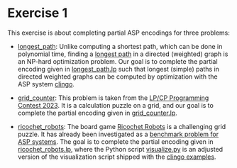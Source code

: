 # Exercise 1

This exercise is about completing partial ASP encodings for three problems:

* [longest_path](./longest_path): Unlike computing a shortest path, which can be done in polynomial time, finding a [longest path](https://en.wikipedia.org/wiki/Longest_path_problem) in a directed (weighted) graph is an NP-hard optimization problem. Our goal is to complete the partial encoding given in [longest_path.lp](./longest_path/longest_path.lp) such that longest (simple) paths in directed weighted graphs can be computed by optimization with the ASP system [clingo](https://potassco.org/clingo/).

* [grid_counter](./grid_counter): This problem is taken from the [LP/CP Programming Contest 2023](https://github.com/lpcp-contest/lpcp-contest-2023/tree/main/problem-2). It is a calculation puzzle on a grid, and our goal is to complete the partial encoding given in [grid_counter.lp](./grid_counter/grid_counter.lp).

* [ricochet_robots](./ricochet_robots): The board game [Ricochet Robots](https://en.wikipedia.org/wiki/Ricochet_Robots) is a challenging grid puzzle. It has already been investigated as a [benchmark problem for ASP systems](https://potassco.org/labs/ricochet/). The goal is to
complete the partial encoding given in [ricochet_robots.lp](./ricochet_robots/ricochet_robots.lp), where the Python script [visualize.py](./ricochet_robots/visualize.py) is an
adjusted version of the visualization script shipped with the [clingo examples](https://github.com/potassco/clingo/tree/master/examples/clingo/robots#a-ricochet-robots-solver).
